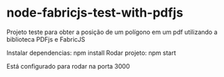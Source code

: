 # node-fabricjs-test-with-pdfjs
Projeto teste para obter a posição de um polígono em um pdf utilizando a biblioteca PDFjs e FabricJS

Instalar dependencias: npm install
Rodar projeto: npm start

Está configurado para rodar na porta 3000